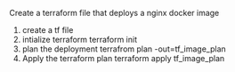 Create a terraform file that deploys a nginx docker image

1) create a tf file
2) intialize terraform 
   terraform init
3) plan the deployment
   terrafrom plan -out=tf_image_plan
4) Apply the terraform plan
   terraform apply tf_image_plan
